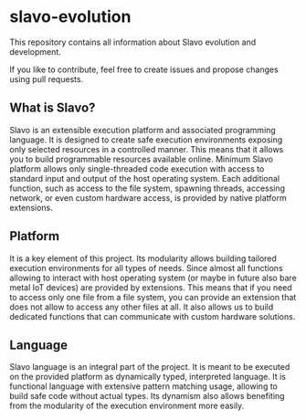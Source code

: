 # slavo-evolution

This repository contains all information about Slavo evolution and development.

If you like to contribute, feel free to create issues and propose changes using pull requests.

## What is Slavo?

Slavo is an extensible execution platform and associated programming language. It is designed to create safe execution environments exposing only selected resources in a controlled manner. This means that it allows you to build programmable resources available online. Minimum Slavo platform allows only single-threaded code execution with access to standard input and output of the host operating system. Each additional function, such as access to the file system, spawning threads, accessing network, or even custom hardware access, is provided by native platform extensions.

## Platform

It is a key element of this project. Its modularity allows building tailored execution environments for all types of needs. Since almost all functions allowing to interact with host operating system (or maybe in future also bare metal IoT devices) are provided by extensions. This means that if you need to access only one file from a file system, you can provide an extension that does not allow to access any other files at all. It also allows us to build dedicated functions that can communicate with custom hardware solutions.

## Language

Slavo language is an integral part of the project. It is meant to be executed on the provided platform as dynamically typed, interpreted language. It is functional language with extensive pattern matching usage, allowing to build safe code without actual types. Its dynamism also allows benefiting from the modularity of the execution environment more easily.
